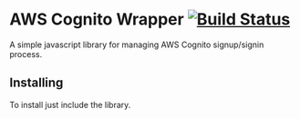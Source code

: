 # AWS Cognito Wrapper [![Build Status](https://travis-ci.org/NachoColl/services.aws-sdk.js.svg?branch=master)](https://travis-ci.org/NachoColl/services.aws-sdk.js)

A simple javascript library for managing AWS Cognito signup/signin process. 

## Installing

To install just include the library.

